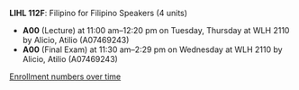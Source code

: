 **LIHL 112F**: Filipino for Filipino Speakers (4 units)

- **A00** (Lecture) at 11:00 am–12:20 pm on Tuesday, Thursday at WLH 2110 by Alicio, Atilio (A07469243)
- **A00** (Final Exam) at 11:30 am–2:29 pm on Wednesday at WLH 2110 by Alicio, Atilio (A07469243)

[Enrollment numbers over time](./LIHL112F.tsv)
